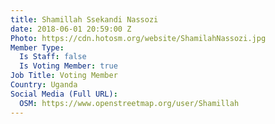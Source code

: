 ```yaml
---
title: Shamillah Ssekandi Nassozi
date: 2018-06-01 20:59:00 Z
Photo: https://cdn.hotosm.org/website/ShamilahNassozi.jpg
Member Type:
  Is Staff: false
  Is Voting Member: true
Job Title: Voting Member
Country: Uganda
Social Media (Full URL):
  OSM: https://www.openstreetmap.org/user/Shamillah
---
```


